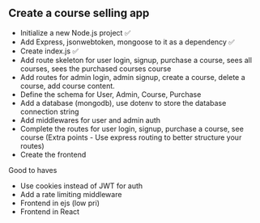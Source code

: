 ## Create a course selling app

 - Initialize a new Node.js project ✅
 - Add Express, jsonwebtoken, mongoose to it as a dependency ✅
 - Create index.js ✅
 - Add route skeleton for user login, signup, purchase a course, sees all courses, sees the purchased courses course 
 - Add routes for admin login, admin signup, create a course, delete a course, add course content.
 - Define the schema for User, Admin, Course, Purchase
 - Add a database (mongodb), use dotenv to store the database connection string
 - Add middlewares for user and admin auth
 - Complete the routes for user login, signup, purchase a course, see course (Extra points - Use express routing to better structure your routes)
 - Create the frontend


 Good to haves
  - Use cookies instead of JWT for auth
  - Add a rate limiting middleware
  - Frontend in ejs (low pri)
  - Frontend in React
